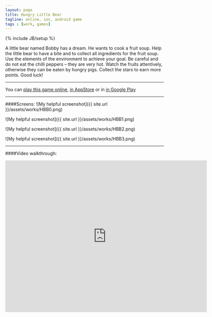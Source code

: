 ```yaml
---
layout: page
title: Hungry Little Bear
tagline: online, ios, android game
tags : [work, games]
---
```

{% include JB/setup %}

A little bear named Bobby has a dream. He wants to cook a fruit soup. Help the little bear to have a bite and to
collect all ingredients for the fruit soup. Use the elements of the environment to achieve your goal. Be careful
and do not eat the chilli peppers – they are very hot. Watch the fruits attentively, otherwise they can be eaten
by hungry pigs. Collect the stars to earn more points. Good luck!

---

You can [play this game online](http://www.gamezhero.com/games/hungrylittlebear),
[in AppStore](https://itunes.apple.com/us/app/hungry-little-bear/id814413325 ) or in
[in Google Play]( https://play.google.com/store/apps/details?id=air.com.rightfusion.hungrylittlebear )

---

####Screens:
![My helpful screenshot]({{ site.url }}/assets/works/HBB0.png)

![My helpful screenshot]({{ site.url }}/assets/works/HBB1.png)

![My helpful screenshot]({{ site.url }}/assets/works/HBB2.png)

![My helpful screenshot]({{ site.url }}/assets/works/HBB3.png)

---

####Video walkthrough:
<iframe width="640" height="480" frameborder="0"  src="http://www.youtube.com/embed/tP_mKB_jfgg"> </iframe>
